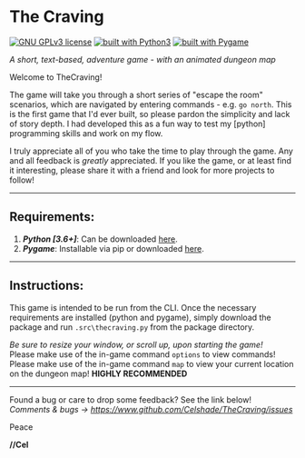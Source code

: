 # The Craving
[![GNU GPLv3 license](https://img.shields.io/badge/license-GPLv3-blue.svg)](https://github.com/Celshade/TheCraving/blob/master/LICENSE.txt)
[![built with Python3](https://img.shields.io/badge/built%20with-Python3-green.svg)](https://www.python.org/)
[![built with Pygame](https://img.shields.io/badge/built%20with-Pygame-orange.svg)](https://www.pygame.org/)

_A short, text-based, adventure game - with an animated dungeon map_

Welcome to TheCraving!

The game will take you through a short series of "escape the room" scenarios,
which are navigated by entering commands - e.g. `go north`. This is the first
game that I'd ever built, so please pardon the simplicity and lack of story
depth. I had developed this as a fun way to test my [python] programming
skills and work on my flow.

I truly appreciate all of you who take the time to play through the game. Any
and all feedback is _greatly_ appreciated. If you like the game, or at least
find it interesting, please share it with a friend and look for more projects
to follow!
***

## Requirements:

1. _**Python [3.6+]**_: Can be downloaded [here](https://www.python.org/).
1. _**Pygame**_: Installable via pip or downloaded [here](https://www.pygame.org/).
***

## Instructions:

This game is intended to be run from the CLI. Once the necessary requirements
are installed (python and pygame), simply download the package and run
`.src\thecraving.py` from the package directory.

*Be sure to resize your window, or scroll up, upon starting the game!*\
Please make use of the in-game command `options` to view commands!\
Please make use of the in-game command `map` to view your current
location on the dungeon map! **HIGHLY RECOMMENDED**
***

Found a bug or care to drop some feedback? See the link below! \
_Comments & bugs -> https://www.github.com/Celshade/TheCraving/issues_

Peace

**//Cel**
